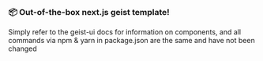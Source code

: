 ### 📦 Out-of-the-box next.js geist template!
Simply refer to the geist-ui docs for information on components, and all commands via npm & yarn in package.json are the same and have not been changed
